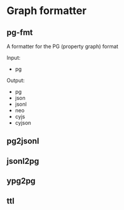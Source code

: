 # Graph formatter

## pg-fmt
A formatter for the PG (property graph) format

Input:
* pg

Output:
* pg
* json
* jsonl
* neo
* cyjs
* cyjson

## pg2jsonl

## jsonl2pg

## ypg2pg

## ttl
